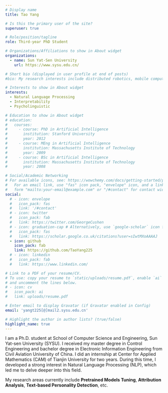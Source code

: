 ```yaml
---
# Display name
title: Tao Yang

# Is this the primary user of the site?
superuser: true

# Role/position/tagline
role: Third-year PhD Student

# Organizations/Affiliations to show in About widget
organizations:
  - name: Sun Yat-Sen University
    url: https://www.sysu.edu.cn/

# Short bio (displayed in user profile at end of posts)
#bio: My research interests include distributed robotics, mobile computing and programmable matter.

# Interests to show in About widget
interests:
  - Natural Language Processing
  - Interpretability
  - Psycholinguistic

# Education to show in About widget
# education:
#   courses:
#     - course: PhD in Artificial Intelligence
#       institution: Stanford University
#       year: 2012
#     - course: MEng in Artificial Intelligence
#       institution: Massachusetts Institute of Technology
#       year: 2009
#     - course: BSc in Artificial Intelligence
#       institution: Massachusetts Institute of Technology
#       year: 2008

# Social/Academic Networking
# For available icons, see: https://wowchemy.com/docs/getting-started/page-builder/#icons
#   For an email link, use "fas" icon pack, "envelope" icon, and a link in the
#   form "mailto:your-email@example.com" or "/#contact" for contact widget.
social:
  # - icon: envelope
  #   icon_pack: fas
  #   link: '/#contact'
  # - icon: twitter
  #   icon_pack: fab
  #   link: https://twitter.com/GeorgeCushen
  # - icon: graduation-cap # Alternatively, use `google-scholar` icon from `ai` icon pack
  #   icon_pack: fas
  #   link: https://scholar.google.co.uk/citations?user=sIwtMXoAAAAJ
  - icon: github
    icon_pack: fab
    link: https://github.com/TaoYang225
  # - icon: linkedin
  #   icon_pack: fab
  #   link: https://www.linkedin.com/

# Link to a PDF of your resume/CV.
# To use: copy your resume to `static/uploads/resume.pdf`, enable `ai` icons in `params.toml`,
# and uncomment the lines below.
# - icon: cv
#   icon_pack: ai
#   link: uploads/resume.pdf

# Enter email to display Gravatar (if Gravatar enabled in Config)
email: 'yangt225[@]mail2.sysu.edu.cn'

# Highlight the author in author lists? (true/false)
highlight_name: true
---
```


I am a Ph.D. student at School of Computer Science and Engineering, Sun Yat-sen University (SYSU). I received my master degree in Control Engineering and bachelor degree in Electronic Information Engineering from Civil Aviation University of China. I did an internship at Center for Applied Mathematics (CAM) of Tianjin University for two years. During this time, I developed a strong interest in Natural Language Processing (NLP), which led me to delve deeper into this field. 

My research areas currently include **Pretrained Models Tuning**, **Attribution Analysis**, **Text-based Personality Detection**, etc.

<!-- {{< icon name="download" pack="fas" >}} Download my {{< staticref "uploads/demo_resume.pdf" "newtab" >}}resumé{{< /staticref >}}. -->
